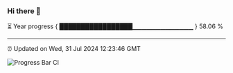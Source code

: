 ### Hi there 👋

⏳ Year progress { █████████████████▁▁▁▁▁▁▁▁▁▁▁▁▁ } 58.06 %

---

⏰ Updated on Wed, 31 Jul 2024 12:23:46 GMT

![Progress Bar CI](https://github.com/liununu/liununu/workflows/Progress%20Bar%20CI/badge.svg)
